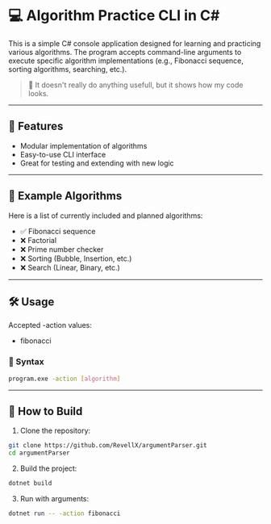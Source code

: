 # 💻 Algorithm Practice CLI in C#

This is a simple C# console application designed for learning and practicing various algorithms. The program accepts command-line arguments to execute specific algorithm implementations (e.g., Fibonacci sequence, sorting algorithms, searching, etc.).

> 📘 It doesn't really do anything usefull, but it shows how my code looks.

---

## 🚀 Features

- Modular implementation of algorithms
- Easy-to-use CLI interface
- Great for testing and extending with new logic

---

## 🧠 Example Algorithms

Here is a list of currently included and planned algorithms:

- ✅ Fibonacci sequence
- ❌ Factorial
- ❌ Prime number checker
- ❌ Sorting (Bubble, Insertion, etc.)
- ❌ Search (Linear, Binary, etc.)

---

## 🛠 Usage

Accepted -action values:

- fibonacci

### 🧾 Syntax

```bash
program.exe -action [algorithm]
```

---

## 🔧 How to Build

1. Clone the repository:

```bash
git clone https://github.com/RevellX/argumentParser.git
cd argumentParser
```

2. Build the project:

```bash
dotnet build
```

3. Run with arguments:

```bash
dotnet run -- -action fibonacci
```
